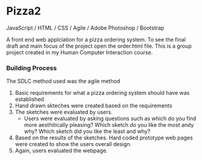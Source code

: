 # Pizza2

JavaScript / HTML / CSS / Agile / Adobe Photoshop / Bootstrap 

A front end web applciation for a pizza ordering system. To see the final draft and main focus of the project open the order.html file. This is a group project created in my Human Computer Interaction course. 

### Building Process
The SDLC method used was the agile method

1. Basic requirements for what a pizza ordering system should have was established 
2. Hand drawn skteches were created based on the requirements 
3. The sketches were evaluated by users. 
    * Users were evaluated by asking questions such as which do you find more aesthitically pleasing? Which sketch do you like the most andy why? Which sketch did you like the least and why? 
4. Based on the results of the sketches. Hard coded prototype web pages were created to show the users overall design.
5. Again, users evaluated the webpage. 
  
   
